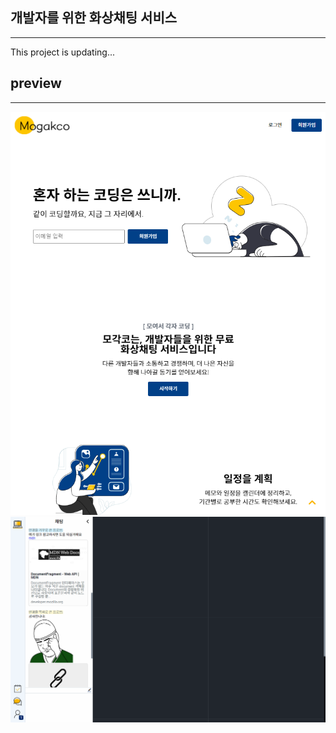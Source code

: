 ## 개발자를 위한 화상채팅 서비스
---
This project is updating...

## preview
---
![랜딩 페이지](./preview1.png)
![화상 채팅 페이지](./preview2.png)